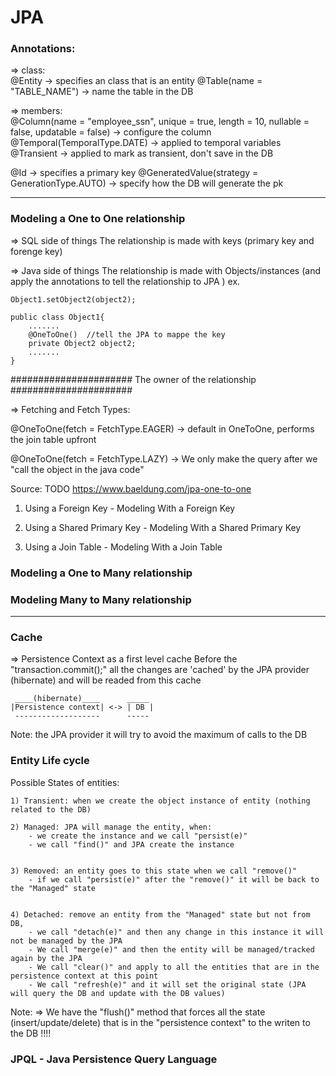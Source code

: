 # JPA

### Annotations:
=> class:<br>
@Entity -> specifies an class that is an entity
@Table(name = "TABLE_NAME") -> name the table in the DB

=> members:<br>
@Column(name = "employee_ssn", unique = true, length = 10, nullable = false, updatable = false) -> configure the column
@Temporal(TemporalType.DATE) -> applied to temporal variables
@Transient -> applied to mark as transient, don't save in the DB

@Id -> specifies a primary key 
@GeneratedValue(strategy = GenerationType.AUTO) -> specify how the DB will generate the pk

----

### Modeling a One to One relationship

=> SQL side of things
The relationship is made with keys (primary key and forenge key)


=> Java side of things
The relationship is made with Objects/instances (and apply the annotations to tell the relationship to JPA )
ex.
```
Object1.setObject2(object2);

public class Object1{
	.......
	@OneToOne()  //tell the JPA to mappe the key
	private Object2 object2;
	.......
}
```
######################	The owner of the relationship	######################

=> Fetching and Fetch Types:

@OneToOne(fetch = FetchType.EAGER) -> default in OneToOne, performs the join table upfront

@OneToOne(fetch = FetchType.LAZY) -> We only make the query after we "call the object in the java code"


Source: TODO
https://www.baeldung.com/jpa-one-to-one

1) Using a Foreign Key - Modeling With a Foreign Key

2) Using a Shared Primary Key - Modeling With a Shared Primary Key

3) Using a Join Table - Modeling With a Join Table



###  Modeling a One to Many relationship

### Modeling Many to Many relationship

----
### Cache

=> Persistence Context as a first level cache
Before the "transaction.commit();" all the changes are 'cached' by the JPA provider (hibernate) and will be readed from this cache

	 ____(hibernate)____      _____
	|Persistence context| <-> | DB |
	 -------------------      -----

Note: the JPA provider it will try to avoid the maximum of calls to the DB


### Entity Life cycle
Possible States of entities:

	1) Transient: when we create the object instance of entity (nothing related to the DB)
	
	2) Managed: JPA will manage the entity, when:
		- we create the instance and we call "persist(e)"
		- we call "find()" and JPA create the instance

	
	3) Removed: an entity goes to this state when we call "remove()"
		- if we call "persist(e)" after the "remove()" it will be back to the "Managed" state
	
	
	4) Detached: remove an entity from the "Managed" state but not from DB, 
		- we call "detach(e)" and then any change in this instance it will not be managed by the JPA
		- We call "merge(e)" and then the entity will be managed/tracked again by the JPA
		- We call "clear()" and apply to all the entities that are in the persistence context at this point
		- We call "refresh(e)" and it will set the original state (JPA will query the DB and update with the DB values)
Note:
=> We have the "flush()" method that forces all the state (insert/update/delete) that is in the "persistence context" to the writen to the DB !!!!



### JPQL - Java Persistence Query Language